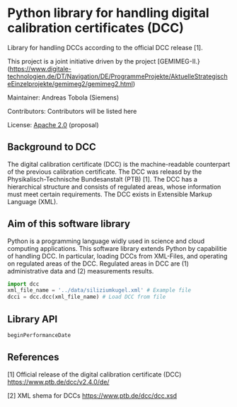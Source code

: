 # Python library for handling digital calibration certificates (DCC) 

Library for handling DCCs according to the official DCC release [1].

This project is a joint initiative driven by the project [GEMIMEG-II.}(https://www.digitale-technologien.de/DT/Navigation/DE/ProgrammeProjekte/AktuelleStrategischeEinzelprojekte/gemimeg2/gemimeg2.html)

Maintainer: Andreas Tobola (Siemens)

Contributors: Contributors will be listed here

License: [Apache 2.0](LICENSE.md) (proposal)

## Background to DCC

The digital calibration certificate (DCC) is the machine-readable counterpart of the previous calibration certificate. The DCC was releasd by the   Physikalisch-Technische Bundesanstalt (PTB) [1]. The DCC has a hierarchical structure and consists of regulated areas, whose information must meet certain requirements. The DCC exists in Extensible Markup Language (XML). 
## Aim of this software library

Python is a programming language widly used in science and cloud computing applications. This software library extends Python by capabilitie of handling DCC. In particular, loading DCCs from XML-Files, and operating on regulated areas of the DCC. Regulated areas in DCC are (1) administrative data and (2) measurements results. 

```python
import dcc
xml_file_name = '../data/siliziumkugel.xml' # Example file
dcci = dcc.dcc(xml_file_name) # Load DCC from file
```

## Library API


```python
beginPerformanceDate
```


## References


[1] Official release of the digital calibration certificate (DCC) https://www.ptb.de/dcc/v2.4.0/de/

[2] XML shema for DCCs https://www.ptb.de/dcc/dcc.xsd

